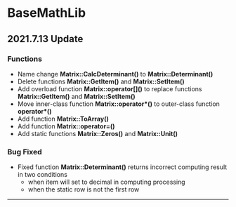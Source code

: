 # BaseMathLib

## 2021.7.13 Update

### Functions

- Name change **Matrix::CalcDeterminant()** to **Matrix::Determinant()**
- Delete functions **Matrix::GetItem()** and **Matrix::SetItem()**
- Add overload function **Matrix::operator\[]()** to replace functions **Matrix::GetItem()** and **Matrix::SetItem()**
- Move inner-class function **Matrix::operator\*()** to outer-class function **operator\*()**
- Add function **Matrix::ToArray()**
- Add function **Matrix::operator=()**
- Add static functions **Matrix::Zeros()** and **Matrix::Unit()**

### Bug Fixed

- Fixed function **Matrix::Determinant()** returns incorrect computing result in two conditions
   - when item will set to decimal in computing processing
   - when the static row is not the first row

-----------

